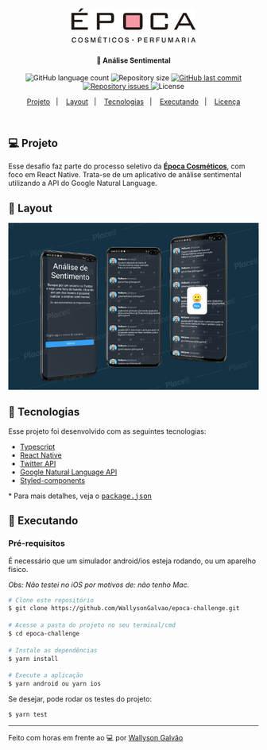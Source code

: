 <h1 align="center">
    <a href="https://www.epocacosmeticos.com.br/" target="_blank">
      <img alt="epoca" title="#epoca" src=".github/epoca.svg" width="250px" />
    </a>
</h1>

<h4 align="center">
  🚀 Análise Sentimental
</h4>

<p align="center">
  <img alt="GitHub language count" src="https://img.shields.io/github/languages/count/WallysonGalvao/epoca-challenge">

  <img alt="Repository size" src="https://img.shields.io/github/repo-size/WallysonGalvao/epoca-challenge">

  <a href="https://github.com/WallysonGalvao/epoca-challenge/commits/master">
    <img alt="GitHub last commit" src="https://img.shields.io/github/last-commit/WallysonGalvao/epoca-challenge">
  </a>

  <a href="https://github.com/WallysonGalvao/epoca-challenge/issues">
    <img alt="Repository issues" src="https://img.shields.io/github/issues/WallysonGalvao/epoca-challenge">
  </a>

  <img alt="License" src="https://img.shields.io/badge/license-MIT-brightgreen">
</p>

<p align="center">
  <a href="#-projeto">Projeto</a>&nbsp;&nbsp;&nbsp;|&nbsp;&nbsp;&nbsp;
  <a href="#-layout">Layout</a>&nbsp;&nbsp;&nbsp;|&nbsp;&nbsp;&nbsp;
  <a href="#rocket-tecnologias">Tecnologias</a>&nbsp;&nbsp;&nbsp;|&nbsp;&nbsp;&nbsp;
  <a href="#rocket-executando">Executando</a>&nbsp;&nbsp;&nbsp;|&nbsp;&nbsp;&nbsp;
  <a href="#memo-licença">Licença</a>
</p>
<br>

## 💻 Projeto

Esse desafio faz parte do processo seletivo da **[Época Cosméticos](https://www.epocacosmeticos.com.br/)**, com foco em React Native. Trata-se de um aplicativo de análise sentimental utilizando a API do Google Natural Language.

## 🎨 Layout

<p align="center">
    <img alt="Aplicativo Análise Sentimental" title="#epoca" src=".github/app.png" width="720px" />
</p>

## :rocket: Tecnologias

Esse projeto foi desenvolvido com as seguintes tecnologias:

- [Typescript](https://www.typescriptlang.org/)
- [React Native](https://reactnative.dev/)
- [Twitter API](https://developer.twitter.com/en)
- [Google Natural Language API](https://cloud.google.com/natural-language)
- [Styled-components](https://www.styled-components.com/)

\* Para mais detalhes, veja o <kbd>[package.json](./package.json)</kbd>

## :notebook: Executando

### Pré-requisitos

É necessário que um simulador android/ios esteja rodando, ou um aparelho fisico.

<em>Obs: Não testei no iOS por motivos de: não tenho Mac.</em>

```bash
# Clone este repositório
$ git clone https://github.com/WallysonGalvao/epoca-challenge.git

# Acesse a pasta do projeto no seu terminal/cmd
$ cd epoca-challenge

# Instale as dependências
$ yarn install

# Execute a aplicação
$ yarn android ou yarn ios
```

Se desejar, pode rodar os testes do projeto:

```bash
$ yarn test
```

---

Feito com horas em frente ao :computer: por [Wallyson Galvão](https://www.linkedin.com/in/wallyson-galvao/)
